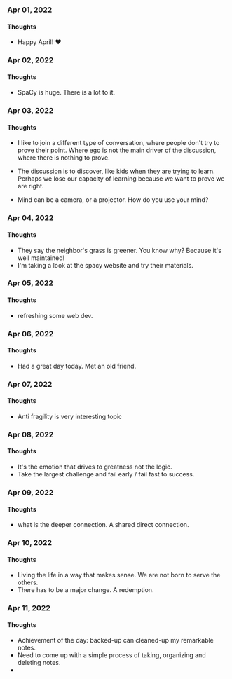 ### Apr 01, 2022

#### Thoughts

- Happy April!  ❤



### Apr 02, 2022

#### Thoughts

- SpaCy is huge. There is a lot to it.



### Apr 03, 2022

#### Thoughts

- I like to join a different type of conversation, where people don't try to prove their point. Where ego is not the main driver of the discussion, where there is nothing to prove.

- The discussion is to discover, like kids when they are trying to learn. Perhaps we lose our capacity of learning because we want to prove we are right. 

- Mind can be a camera, or a projector. How do you use your mind?

  

### Apr 04, 2022

#### Thoughts

- They say the neighbor's grass is greener. You know why? Because it's well maintained! 
- I'm taking a look at the spacy website and try their materials.



### Apr 05, 2022

#### Thoughts

- refreshing some web dev.



### Apr 06, 2022

#### Thoughts

- Had a great day today. Met an old friend.



### Apr 07, 2022

#### Thoughts

- Anti fragility is very interesting topic



### Apr 08, 2022

#### Thoughts

- It's the emotion that drives to greatness not the logic.
- Take the largest challenge and fail early / fail fast to success.




### Apr 09, 2022

#### Thoughts

- what is the deeper connection. A shared direct connection.



### Apr 10, 2022

#### Thoughts

- Living the life in a way that makes sense. We are not born to serve the others. 
- There has to be a major change. A redemption.



### Apr 11, 2022

#### Thoughts

- Achievement of the day: backed-up can cleaned-up my remarkable notes.
- Need to come up with a simple process of taking, organizing and deleting notes.
- 
